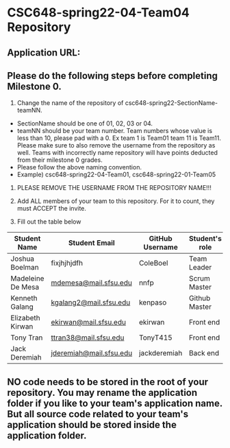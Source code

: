 # CSC648-spring22-04-Team04 Repository

## Application URL: 


## Please do the following steps before completing Milestone 0.
1. Change the name of the repository of csc648-spring22-SectionName-teamNN. 
 - SectionName should be one of 01, 02, 03 or 04. 
 - teamNN should be your team number. Team numbers whose value is less than 10, please pad with a 0. Ex team 1 is Team01 team 11 is Team11. Please make sure to also remove the username from the repository as well. Teams with incorrectly name repository will have points deducted from their milestone 0 grades.
 - Please follow the above naming convention.
 - Example) csc648-spring22-04-Team01,   csc648-spring22-01-Team05

1. PLEASE REMOVE THE USERNAME FROM THE REPOSITORY NAME!!!

2. Add ALL members of your team to this repository. For it to count, they must ACCEPT the invite.

3. Fill out the table below


| Student Name | Student Email | GitHub Username | Student's role |
|    ---     |     ---     |     ---       |  --- |
| Joshua Boelman     | fixjhjhjdfh             |   ColeBoel              |  Team Leader |
| Madeleine De Mesa    | mdemesa@mail.sfsu.edu              |  nnfp              |  Scrum Master |
| Kenneth Galang    | kgalang2@mail.sfsu.edu              |   kenpaso              |  Github Master |
| Elizabeth Kirwan   | ekirwan@mail.sfsu.edu             |   ekirwan             |  Front end |
| Tony Tran    | ttran38@mail.sfsu.edu             |   TonyT415              |  Front end |
| Jack Deremiah    | jderemiah@mail.sfsu.edu             |   jackderemiah             |  Back end |


## NO code needs to be stored in the root of your repository. You may rename the application folder if you like to your team's application name. But all source code related to your team's application should be stored inside the application folder.
